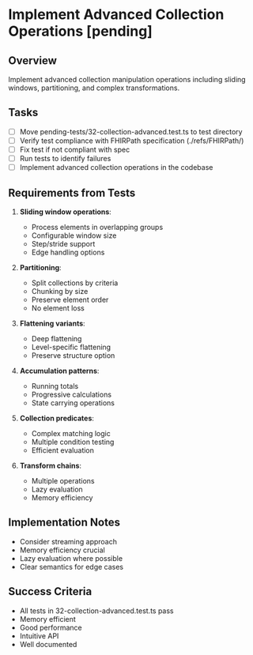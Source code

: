 # Implement Advanced Collection Operations [pending]

## Overview
Implement advanced collection manipulation operations including sliding windows, partitioning, and complex transformations.

## Tasks
- [ ] Move pending-tests/32-collection-advanced.test.ts to test directory
- [ ] Verify test compliance with FHIRPath specification (./refs/FHIRPath/)
- [ ] Fix test if not compliant with spec
- [ ] Run tests to identify failures
- [ ] Implement advanced collection operations in the codebase

## Requirements from Tests
1. **Sliding window operations**:
   - Process elements in overlapping groups
   - Configurable window size
   - Step/stride support
   - Edge handling options

2. **Partitioning**:
   - Split collections by criteria
   - Chunking by size
   - Preserve element order
   - No element loss

3. **Flattening variants**:
   - Deep flattening
   - Level-specific flattening
   - Preserve structure option

4. **Accumulation patterns**:
   - Running totals
   - Progressive calculations
   - State carrying operations

5. **Collection predicates**:
   - Complex matching logic
   - Multiple condition testing
   - Efficient evaluation

6. **Transform chains**:
   - Multiple operations
   - Lazy evaluation
   - Memory efficiency

## Implementation Notes
- Consider streaming approach
- Memory efficiency crucial
- Lazy evaluation where possible
- Clear semantics for edge cases

## Success Criteria
- All tests in 32-collection-advanced.test.ts pass
- Memory efficient
- Good performance
- Intuitive API
- Well documented